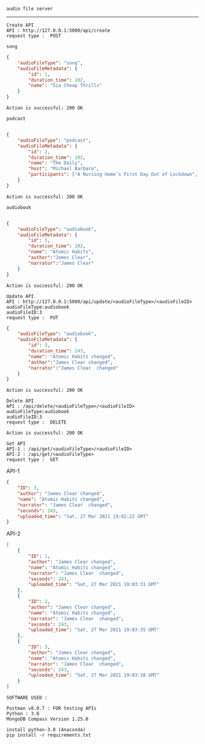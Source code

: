 `audio file server`

---


```text
Create API
API : http://127.0.0.1:5000/api/create
request type :  POST
```
`song`
```json
{
    "audioFileType": "song",
    "audioFileMetadata": {
        "id": 1,
        "duration_time": 102,
        "name": "Sia Cheap Thrills"
    }
}
```
```
Action is successful: 200 OK
```
`podcast`
```json

{
    "audioFileType": "podcast",
    "audioFileMetadata": {
        "id": 2,
        "duration_time": 102,
        "name": "The Daily",
        "host": "Michael Barbaro",
        "participants": ["A Nursing Home’s First Day Out of Lockdown", "The State of Vaccinations"]
    }
}
```
```Action is successful: 200 OK```

`audiobook`
```json

{
    "audioFileType": "audiobook",
    "audioFileMetadata": {
        "id": 3,
        "duration_time": 102,
        "name": "Atomic Habits",
        "author":"James Clear",
        "narrator":"James Clear"
    }
}
```
```Action is successful: 200 OK```

```text
Update API
API : http://127.0.0.1:5000/api/update/<audioFileType>/<audioFileID>
audioFileType:audiobook
audioFileID:3
request type :  PUT
```
```json
{
    "audioFileType": "audiobook",
    "audioFileMetadata": {
        "id": 3,
        "duration_time": 243,
        "name": "Atomic Habits changed",
        "author":"James Clear changed",
        "narrator":"James Clear  changed"
    }
}
```
```Action is successful: 200 OK```

```text
Delete API
API : /api/delete/<audioFileType>/<audioFileID>
audioFileType:audiobook
audioFileID:3
request type :  DELETE
```

```Action is successful: 200 OK```

```text
Get API
API-1 : /api/get/<audioFileType>/<audioFileID>
API-2 : /api/get/<audioFileType>
request type :  GET
```
API-1
```json
{
    "ID": 3,
    "author": "James Clear changed",
    "name": "Atomic Habits changed",
    "narrator": "James Clear  changed",
    "seconds": 243,
    "uploaded_time": "Sat, 27 Mar 2021 19:02:22 GMT"
}
```
API-2
```json
[
    {
        "ID": 1,
        "author": "James Clear changed",
        "name": "Atomic Habits changed",
        "narrator": "James Clear  changed",
        "seconds": 243,
        "uploaded_time": "Sat, 27 Mar 2021 19:03:31 GMT"
    },
    {
        "ID": 2,
        "author": "James Clear changed",
        "name": "Atomic Habits changed",
        "narrator": "James Clear  changed",
        "seconds": 243,
        "uploaded_time": "Sat, 27 Mar 2021 19:03:35 GMT"
    },
    {
        "ID": 3,
        "author": "James Clear changed",
        "name": "Atomic Habits changed",
        "narrator": "James Clear  changed",
        "seconds": 243,
        "uploaded_time": "Sat, 27 Mar 2021 19:03:38 GMT"
    }
]
```

```text
SOFTWARE USED :

Postman v8.0.7 : FOR testing APIs
Python : 3.8
MongoDB Compass Version 1.25.0

install python-3.8 (Anaconda)
pip install -r requirements.txt
```

